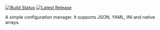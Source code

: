 [![Build Status](https://img.shields.io/travis/yrizos/configuration.svg)](https://travis-ci.org/yrizos/configuration)
[![Latest Release](http://img.shields.io/packagist/v/yrizos/configuration.svg)](https://packagist.org/packages/yrizos/configuration)

A simple configuration manager. It supports JSON, YAML, INI and native arrays.







